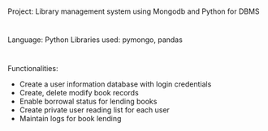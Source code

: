 #
Project: Library management system using Mongodb and Python for DBMS

#
Language: Python
Libraries used: pymongo, pandas

#
Functionalities:
- Create a user information database with login credentials
- Create, delete modify book records
- Enable borrowal status for lending books
- Create private user reading list for each user
- Maintain logs for book lending 
